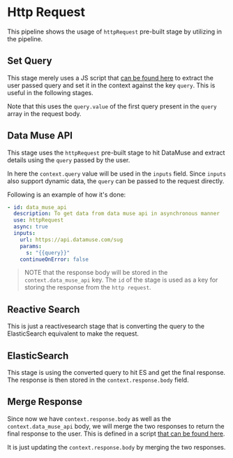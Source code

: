 # Http Request

This pipeline shows the usage of `httpRequest` pre-built stage by utilizing in the pipeline.

## Set Query

This stage merely uses a JS script that [can be found here](./setQuery.js) to extract the user passed query and set it in the context against the key `query`. This is useful in the following stages.

Note that this uses the `query.value` of the first query present in the `query` array in the request body.

## Data Muse API

This stage uses the `httpRequest` pre-built stage to hit DataMuse and extract details using the `query` passed by the user.

In here the `context.query` value will be used in the `inputs` field. Since `inputs` also support dynamic data, the `query` can be passed to the request directly.

Following is an example of how it's done:

```yml
- id: data_muse_api
  description: To get data from data muse api in asynchronous manner
  use: httpRequest
  async: true
  inputs:
    url: https://api.datamuse.com/sug
    params:
      s: "{{query}}"
    continueOnError: false
```

> NOTE that the response body will be stored in the `context.data_muse_api` key. The `id` of the stage is used as a key for storing the response from the `http request`.

## Reactive Search

This is just a reactivesearch stage that is converting the query to the ElasticSearch equivalent to make the request.

## ElasticSearch

This stage is using the converted query to hit ES and get the final response. The response is then stored in the `context.response.body` field.

## Merge Response

Since now we have `context.response.body` as well as the `context.data_muse_api` body, we will merge the two responses to return the final response to the user. This is defined in a script [that can be found here](./merge.js).

It is just updating the `context.response.body` by merging the two responses.